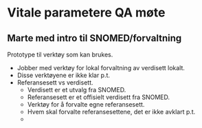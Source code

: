 # Vitale parametere QA møte

## Marte med intro til SNOMED/forvaltning

Prototype til verktøy som kan brukes.

* Jobber med verktøy for lokal forvaltning av verdisett lokalt.
* Disse verktøyene er ikke klar p.t.
* Referansesett vs verdisett.
  * Verdisett er et utvalg fra SNOMED.
  * Referansesett er et offisielt verdisett fra SNOMED.
  * Verktøy for å forvalte egne referansesett.
  * Hvem skal forvalte referansesettene, det er ikke avklart p.t.
  * 
